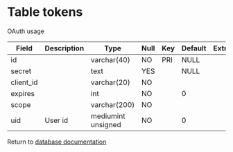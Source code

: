 Table tokens
===========

OAuth usage

| Field     | Description | Type               | Null | Key | Default | Extra |
| --------- | ----------- | ------------------ | ---- | --- | ------- | ----- |
| id        |             | varchar(40)        | NO   | PRI | NULL    |       |
| secret    |             | text               | YES  |     | NULL    |       |
| client_id |             | varchar(20)        | NO   |     |         |       |
| expires   |             | int                | NO   |     | 0       |       |
| scope     |             | varchar(200)       | NO   |     |         |       |
| uid       | User id     | mediumint unsigned | NO   |     | 0       |       |

Return to [database documentation](help/database)
